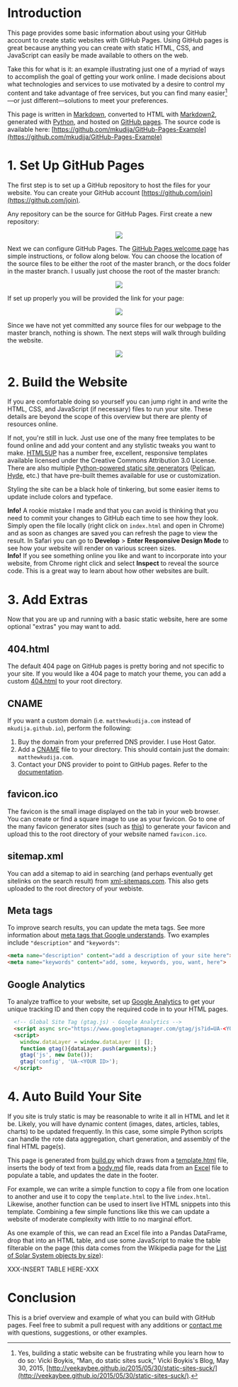 # Introduction
This page provides some basic information about using your GitHub account to create static websites with GitHub Pages. Using GitHub pages is great because anything you can create with static HTML, CSS, and JavaScript can easily be made available to others on the web. 

Take this for what is it: an example illustrating just one of a myriad of ways to accomplish the goal of getting your work online. I made decisions about what technologies and services to use motivated by a desire to control my content and take advantage of free services, but you can find many easier[^easier]—or just different—solutions to meet your preferences.

[^easier]: Yes, building a static website can be frustrating while you learn how to do so: Vicki Boykis, “Man, do static sites suck,” Vicki Boykis's Blog, May 30, 2015, [http://veekaybee.github.io/2015/05/30/static-sites-suck/](http://veekaybee.github.io/2015/05/30/static-sites-suck/).

This page is written in [Markdown](https://daringfireball.net/projects/markdown/), converted to HTML with [Markdown2](https://github.com/trentm/python-markdown2), generated with [Python](https://www.python.org/), and hosted on [GitHub pages](https://pages.github.com/). The source code is available here: [https://github.com/mkudija/GitHub-Pages-Example](https://github.com/mkudija/GitHub-Pages-Example)


# 1. Set Up GitHub Pages
The first step is to set up a GitHub repository to host the files for your website. You can create your GitHub account [https://github.com/join](https://github.com/join). 

Any repository can be the source for GitHub Pages. First create a new repository:

<center><img src="images/gh-pages-1.png"></center>

Next we can configure GitHub Pages. The [GitHub Pages welcome page](https://pages.github.com/) has simple instructions, or follow along below. You can choose the location of the source files to be either the root of the master branch, or the docs folder in the master branch. I usually just choose the root of the master branch:

<center><img src="images/gh-pages-2.png"></center>

If set up properly you will be provided the link for your page:

<center><img src="images/gh-pages-3.png"></center>


Since we have not yet committed any source files for our webpage to the master branch, nothing is shown. The next steps will walk through building the website.

<center><img src="images/gh-pages-4.png"></center>


# 2. Build the Website

If you are comfortable doing so yourself you can jump right in and write the HTML, CSS, and JavaScript (if necessary) files to run your site. These details are beyond the scope of this overview but there are plenty of resources online.

If not, you're still in luck. Just use one of the many free templates to be found online and add your content and any stylistic tweaks you want to make. [HTML5UP](https://html5up.net/) has a number free, excellent, responsive templates available licensed under the Creative Commons Attribution 3.0 License. There are also multiple [Python-powered static site generators](https://www.fullstackpython.com/static-site-generator.html) ([Pelican](https://blog.getpelican.com/), [Hyde](http://hyde.github.io/), etc.) that have pre-built themes available for use or customization.

Styling the site can be a black hole of tinkering, but some easier items to update include colors and typeface.


<div class="info box"><strong>Info!</strong> A rookie mistake I made and that you can avoid is thinking that you need to commit your changes to GitHub each time to see how they look. Simply open the file locally (right click on <code>index.html</code> and open in Chrome) and as soon as changes are saved you can refresh the page to view the result. In Safari you can go to <strong>Develop</strong> > <strong>Enter Responsive Design Mode</strong> to see how your website will render on various screen sizes.</div>


<div class="info box"><strong>Info!</strong> If you see something online you like and want to incorporate into your website, from Chrome right click and select <strong>Inspect</strong> to reveal the source code. This is a great way to learn about how other websites are built.</div>


# 3. Add Extras

Now that you are up and running with a basic static website, here are some optional "extras" you may want to add.

## 404.html
The default 404 page on GitHub pages is pretty boring and not specific to your site. If you would like a 404 page to match your theme, you can add a custom [404.html](https://github.com/mkudija/mkudija.github.io/blob/master/404.html) to your root directory.


## CNAME
If you want a custom domain (i.e. `matthewkudija.com` instead of `mkudija.github.io`), perform the following:
1. Buy the domain from your preferred DNS provider. I use Host Gator.
2. Add a [CNAME](CNAME) file to your directory. This should contain just the domain: `matthewkudija.com`. 
3. Contact your DNS provider to point to GitHub pages. Refer to the [documentation](https://help.github.com/articles/setting-up-an-apex-domain/).


## favicon.ico
The favicon is the small image displayed on the tab in your web browser. You can create or find a square image to use as your favicon. Go to one of the many favicon generator sites (such as [this](https://realfavicongenerator.net/)) to generate your favicon and upload this to the root directory of your website named `favicon.ico`.

## sitemap.xml
You can add a sitemap to aid in searching (and perhaps eventually get sitelinks on the search result) from [xml-sitemaps.com](https://www.xml-sitemaps.com). This also gets uploaded to the root directory of your webiste.

## Meta tags
To improve search results, you can update the meta tags. See more information about [meta tags that Google understands](https://support.google.com/webmasters/answer/79812?hl=en). Two examples include `"description"` and `"keywords"`:


```html
<meta name="description" content="add a description of your site here">
<meta name="keywords" content="add, some, keywords, you, want, here">
```

## Google Analytics
To analyze traffice to your website, set up [Google Analytics](https://analytics.google.com/analytics/web/) to get your unique tracking ID and then copy the required code in to your HTML pages.

```html
  <!-- Global Site Tag (gtag.js) - Google Analytics -->
  <script async src="https://www.googletagmanager.com/gtag/js?id=UA-<YOUR ID>"></script>
  <script>
    window.dataLayer = window.dataLayer || [];
    function gtag(){dataLayer.push(arguments);}
    gtag('js', new Date());
    gtag('config', 'UA-<YOUR ID>');
  </script>
```


# 4. Auto Build Your Site

If you site is truly static is may be reasonable to write it all in HTML and let it be. Likely, you will have dynamic content (images, dates, articles, tables, charts) to be updated frequently. In this case, some simple Python scripts can handle the rote data aggregation, chart generation, and assembly of the final HTML page(s). 

This page is generated from [build.py](scripts/build.py) which draws from a [template.html](scripts/_template.html) file, inserts the body of text from a [body.md](scripts/body.md) file, reads data from an [Excel](example-data.xlsx) file to populate a table, and updates the date in the footer.

For example, we can write a simple function to copy a file from one location to another and use it to copy the `template.html` to the live `index.html`. Likewise, another function can be used to insert live HTML snippets into this template. Combining a few simple functions like this we can update a website of moderate complexity with little to no marginal effort.

As one example of this, we can read an Excel file into a Pandas DataFrame, drop that into an HTML table, and use some JavaScript to make the table filterable on the page (this data comes from the Wikipedia page for the [List of Solar System objects by size](https://en.wikipedia.org/wiki/List_of_Solar_System_objects_by_size)): 

XXX-INSERT TABLE HERE-XXX

# Conclusion

This is a brief overview and example of what you can build with GitHub pages. Feel free to submit a pull request with any additions or <A HREF="mailto:m.kudija@gmail.com">contact me</A> with questions, suggestions, or other examples.
